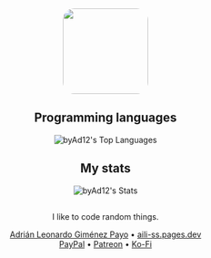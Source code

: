 <div align="center">

<img src="https://byad12.pages.dev/img/logo.ico" style="width: 150px; border-radius: 20px;">

## Programming languages
![byAd12's Top Languages](https://github-readme-stats.vercel.app/api/top-langs/?username=byAd12&theme=tokyonight&show_icons=true&hide_border=false&layout=compact)

## My stats
![byAd12's Stats](https://github-readme-stats.vercel.app/api?username=byAd12&theme=tokyonight&show_icons=true&hide_border=false&count_private=true)


## 

I like to code random things.


<p align="center">
  <a href="https://byad12.pages.dev" target="_blank_">Adrián Leonardo Giménez Payo</a>  •  <a href="https://aili-ss.pages.dev" target="_blank_">aili-ss.pages.dev</a>
  <br>
  <a href="https://www.paypal.com/donate/?hosted_button_id=9D8YV9UW5LYKQ" target="_blank_">PayPal</a>  •  <a href="https://www.patreon.com/c/byAd12" target="_blank_">Patreon</a>  •  <a href="https://ko-fi.com/byad12" target="_blank_">Ko-Fi</a>
</p>

</div>
